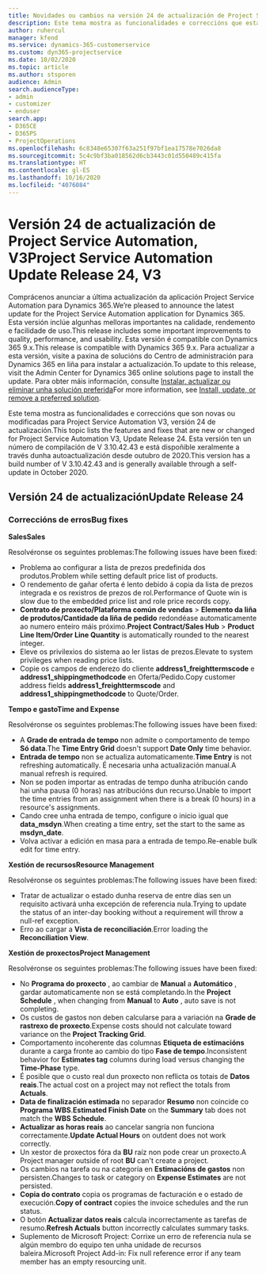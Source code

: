 ```yaml
---
title: Novidades ou cambios na versión 24 de actualización de Project Service Automation, V3
description: Este tema mostra as funcionalidades e correccións que están dispoñibles la versión 24 de actualización de Project Service Automation, V3.
author: ruhercul
manager: kfend
ms.service: dynamics-365-customerservice
ms.custom: dyn365-projectservice
ms.date: 10/02/2020
ms.topic: article
ms.author: stsporen
audience: Admin
search.audienceType:
- admin
- customizer
- enduser
search.app:
- D365CE
- D365PS
- ProjectOperations
ms.openlocfilehash: 6c8348e65307f63a251f97bf1ea17578e7026da8
ms.sourcegitcommit: 5c4c9bf3ba018562d6cb3443c01d550489c415fa
ms.translationtype: HT
ms.contentlocale: gl-ES
ms.lasthandoff: 10/16/2020
ms.locfileid: "4076084"
---
```

# <a name="project-service-automation-update-release-24-v3"></a><span data-ttu-id="c4279-103">Versión 24 de actualización de Project Service Automation, V3</span><span class="sxs-lookup"><span data-stu-id="c4279-103">Project Service Automation Update Release 24, V3</span></span>

<span data-ttu-id="c4279-104">Comprácenos anunciar a última actualización da aplicación Project Service Automation para Dynamics 365.</span><span class="sxs-lookup"><span data-stu-id="c4279-104">We’re pleased to announce the latest update for the Project Service Automation application for Dynamics 365.</span></span> <span data-ttu-id="c4279-105">Esta versión inclúe algunhas melloras importantes na calidade, rendemento e facilidade de uso.</span><span class="sxs-lookup"><span data-stu-id="c4279-105">This release includes some important improvements to quality, performance, and usability.</span></span> <span data-ttu-id="c4279-106">Esta versión é compatible con Dynamics 365 9.x.</span><span class="sxs-lookup"><span data-stu-id="c4279-106">This release is compatible with Dynamics 365 9.x.</span></span> <span data-ttu-id="c4279-107">Para actualizar a esta versión, visite a paxina de solucións do Centro de administración para Dynamics 365 en liña para instalar a actualización.</span><span class="sxs-lookup"><span data-stu-id="c4279-107">To update to this release, visit the Admin Center for Dynamics 365 online solutions page to install the update.</span></span> <span data-ttu-id="c4279-108">Para obter máis información, consulte [Instalar, actualizar ou eliminar unha solución preferida](https://docs.microsoft.com/power-platform/admin/install-remove-preferred-solution)</span><span class="sxs-lookup"><span data-stu-id="c4279-108">For more information, see [Install, update, or remove a preferred solution](https://docs.microsoft.com/power-platform/admin/install-remove-preferred-solution).</span></span>

<span data-ttu-id="c4279-109">Este tema mostra as funcionalidades e correccións que son novas ou modificadas para Project Service Automation V3, versión 24 de actualización.</span><span class="sxs-lookup"><span data-stu-id="c4279-109">This topic lists the features and fixes that are new or changed for Project Service Automation V3, Update Release 24.</span></span> <span data-ttu-id="c4279-110">Esta versión ten un número de compilación de V 3.10.42.43 e está dispoñible xeralmente a través dunha autoactualización desde outubro de 2020.</span><span class="sxs-lookup"><span data-stu-id="c4279-110">This version has a build number of V 3.10.42.43 and is generally available through a self-update in October 2020.</span></span>

## <a name="update-release-24"></a><span data-ttu-id="c4279-111">Versión 24 de actualización</span><span class="sxs-lookup"><span data-stu-id="c4279-111">Update Release 24</span></span>

### <a name="bug-fixes"></a><span data-ttu-id="c4279-112">Correccións de erros</span><span class="sxs-lookup"><span data-stu-id="c4279-112">Bug fixes</span></span>

<span data-ttu-id="c4279-113">**Sales**</span><span class="sxs-lookup"><span data-stu-id="c4279-113">**Sales**</span></span>

<span data-ttu-id="c4279-114">Resolvéronse os seguintes problemas:</span><span class="sxs-lookup"><span data-stu-id="c4279-114">The following issues have been fixed:</span></span>

- <span data-ttu-id="c4279-115">Problema ao configurar a lista de prezos predefinida dos produtos.</span><span class="sxs-lookup"><span data-stu-id="c4279-115">Problem while setting default price list of products.</span></span>
- <span data-ttu-id="c4279-116">O rendemento de gañar oferta é lento debido á copia da lista de prezos integrada e os rexistros de prezos de rol.</span><span class="sxs-lookup"><span data-stu-id="c4279-116">Performance of Quote win is slow due to the embedded price list and role price records copy.</span></span>
- <span data-ttu-id="c4279-117">**Contrato de proxecto/Plataforma común de vendas** > **Elemento da liña de produtos/Cantidade da liña de pedido** redondéase automaticamente ao numero enteiro máis próximo.</span><span class="sxs-lookup"><span data-stu-id="c4279-117">**Project Contract/Sales Hub** > **Product Line Item/Order Line Quantity** is automatically rounded to the nearest integer.</span></span>
- <span data-ttu-id="c4279-118">Eleve os privilexios do sistema ao ler listas de prezos.</span><span class="sxs-lookup"><span data-stu-id="c4279-118">Elevate to system privileges when reading price lists.</span></span>
- <span data-ttu-id="c4279-119">Copie os campos de enderezo do cliente **address1_freighttermscode** e **address1_shippingmethodcode** en Oferta/Pedido.</span><span class="sxs-lookup"><span data-stu-id="c4279-119">Copy customer address fields **address1_freighttermscode** and **address1_shippingmethodcode** to Quote/Order.</span></span> 


<span data-ttu-id="c4279-120">**Tempo e gasto**</span><span class="sxs-lookup"><span data-stu-id="c4279-120">**Time and Expense**</span></span>

<span data-ttu-id="c4279-121">Resolvéronse os seguintes problemas:</span><span class="sxs-lookup"><span data-stu-id="c4279-121">The following issues have been fixed:</span></span>

- <span data-ttu-id="c4279-122">A **Grade de entrada de tempo** non admite o comportamento de tempo **Só data**.</span><span class="sxs-lookup"><span data-stu-id="c4279-122">The **Time Entry Grid** doesn't support **Date Only** time behavior.</span></span>
- <span data-ttu-id="c4279-123">**Entrada de tempo** non se actualiza automaticamente.</span><span class="sxs-lookup"><span data-stu-id="c4279-123">**Time Entry** is not refreshing automatically.</span></span> <span data-ttu-id="c4279-124">É necesaria unha actualización manual.</span><span class="sxs-lookup"><span data-stu-id="c4279-124">A manual refresh is required.</span></span>
- <span data-ttu-id="c4279-125">Non se poden importar as entradas de tempo dunha atribución cando hai unha pausa (0 horas) nas atribucións dun recurso.</span><span class="sxs-lookup"><span data-stu-id="c4279-125">Unable to import the time entries from an assignment when there is a break (0 hours) in a resource's assignments.</span></span>
- <span data-ttu-id="c4279-126">Cando cree unha entrada de tempo, configure o inicio igual que **data_msdyn**.</span><span class="sxs-lookup"><span data-stu-id="c4279-126">When creating a time entry, set the start to the same as **msdyn_date**.</span></span>
- <span data-ttu-id="c4279-127">Volva activar a edición en masa para a entrada de tempo.</span><span class="sxs-lookup"><span data-stu-id="c4279-127">Re-enable bulk edit for time entry.</span></span>

<span data-ttu-id="c4279-128">**Xestión de recursos**</span><span class="sxs-lookup"><span data-stu-id="c4279-128">**Resource Management**</span></span>

<span data-ttu-id="c4279-129">Resolvéronse os seguintes problemas:</span><span class="sxs-lookup"><span data-stu-id="c4279-129">The following issues have been fixed:</span></span>

- <span data-ttu-id="c4279-130">Tratar de actualizar o estado dunha reserva de entre días sen un requisito activará unha excepción de referencia nula.</span><span class="sxs-lookup"><span data-stu-id="c4279-130">Trying to update the status of an inter-day booking without a requirement will throw a null-ref exception.</span></span>
- <span data-ttu-id="c4279-131">Erro ao cargar a **Vista de reconciliación**.</span><span class="sxs-lookup"><span data-stu-id="c4279-131">Error loading the **Reconciliation View**.</span></span>


<span data-ttu-id="c4279-132">**Xestión de proxectos**</span><span class="sxs-lookup"><span data-stu-id="c4279-132">**Project Management**</span></span>

<span data-ttu-id="c4279-133">Resolvéronse os seguintes problemas:</span><span class="sxs-lookup"><span data-stu-id="c4279-133">The following issues have been fixed:</span></span>

- <span data-ttu-id="c4279-134">No **Programa do proxecto** , ao cambiar de **Manual** a **Automático** , gardar automaticamente non se está completando.</span><span class="sxs-lookup"><span data-stu-id="c4279-134">In the **Project Schedule** , when changing from **Manual** to **Auto** , auto save is not completing.</span></span>
- <span data-ttu-id="c4279-135">Os custos de gastos non deben calcularse para a variación na **Grade de rastrexo de proxecto**.</span><span class="sxs-lookup"><span data-stu-id="c4279-135">Expense costs should not calculate toward variance on the **Project Tracking Grid**.</span></span>
- <span data-ttu-id="c4279-136">Comportamento incoherente das columnas **Etiqueta de estimacións** durante a carga fronte ao cambio do tipo **Fase de tempo**.</span><span class="sxs-lookup"><span data-stu-id="c4279-136">Inconsistent behavior for **Estimates tag** columns during load versus changing the **Time-Phase** type.</span></span>
- <span data-ttu-id="c4279-137">É posible que o custo real dun proxecto non reflicta os totais de **Datos reais**.</span><span class="sxs-lookup"><span data-stu-id="c4279-137">The actual cost on a project may not reflect the totals from **Actuals**.</span></span>
- <span data-ttu-id="c4279-138">**Data de finalización estimada** no separador **Resumo** non coincide co **Programa WBS**.</span><span class="sxs-lookup"><span data-stu-id="c4279-138">**Estimated Finish Date** on the **Summary** tab does not match the **WBS Schedule**.</span></span>
- <span data-ttu-id="c4279-139">**Actualizar as horas reais** ao cancelar sangría non funciona correctamente.</span><span class="sxs-lookup"><span data-stu-id="c4279-139">**Update Actual Hours** on outdent does not work correctly.</span></span>
- <span data-ttu-id="c4279-140">Un xestor de proxectos fóra da **BU** raíz non pode crear un proxecto.</span><span class="sxs-lookup"><span data-stu-id="c4279-140">A Project manager outside of root **BU** can't create a project.</span></span>
- <span data-ttu-id="c4279-141">Os cambios na tarefa ou na categoría en **Estimacións de gastos** non persisten.</span><span class="sxs-lookup"><span data-stu-id="c4279-141">Changes to task or category on **Expense Estimates** are not persisted.</span></span>
- <span data-ttu-id="c4279-142">**Copia do contrato** copia os programas de facturación e o estado de execución.</span><span class="sxs-lookup"><span data-stu-id="c4279-142">**Copy of contract** copies the invoice schedules and the run status.</span></span>
- <span data-ttu-id="c4279-143">O botón **Actualizar datos reais** calcula incorrectamente as tarefas de resumo.</span><span class="sxs-lookup"><span data-stu-id="c4279-143">**Refresh Actuals** button incorrectly calculates summary tasks.</span></span>
- <span data-ttu-id="c4279-144">Suplemento de Microsoft Project: Corrixe un erro de referencia nula se algún membro do equipo ten unha unidade de recursos baleira.</span><span class="sxs-lookup"><span data-stu-id="c4279-144">Microsoft Project Add-in: Fix null reference error if any team member has an empty resourcing unit.</span></span>

